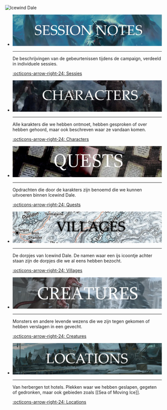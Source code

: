 
![Icewind Dale](icewind_dale.png)

<div class="grid cards" markdown>

-   ![Session notes](session_notes.png)

    ---

    De beschrijvingen van de gebeurtenissen tijdens de campaign, verdeeld in individuele sessies.

    [:octicons-arrow-right-24: Sessies](/Sessions)

-   ![Characters](characters.png)

    ---

    Alle karakters die we hebben ontmoet, hebben gesproken of over hebben gehoord, maar ook beschreven waar ze vandaan komen.

    [:octicons-arrow-right-24: Characters](/Characters)

-   ![Quests](quests.png)

    ---

    Opdrachten die door de karakters zijn benoemd die we kunnen uitvoeren binnen Icewind Dale.

    [:octicons-arrow-right-24: Quests](Quests)

-   ![Villages](villages.png)

    ---

    De dorpjes van Icewind Dale. De namen waar een ijs icoontje achter staan zijn de dorpjes die we al eens hebben bezocht.

    [:octicons-arrow-right-24: Villages](Villages)

-   ![Creatures](creatures.png)

    ---

    Monsters en andere levende wezens die we zijn tegen gekomen of hebben verslagen in een gevecht.

    [:octicons-arrow-right-24: Creatures](Creatures)

-   ![Locations](locations.png)

    ---

    Van herbergen tot hotels. Plekken waar we hebben geslapen, gegeten of gedronken, maar ook gebieden zoals [[Sea of Moving Ice]].

    [:octicons-arrow-right-24: Locations](Locations)

</div>
